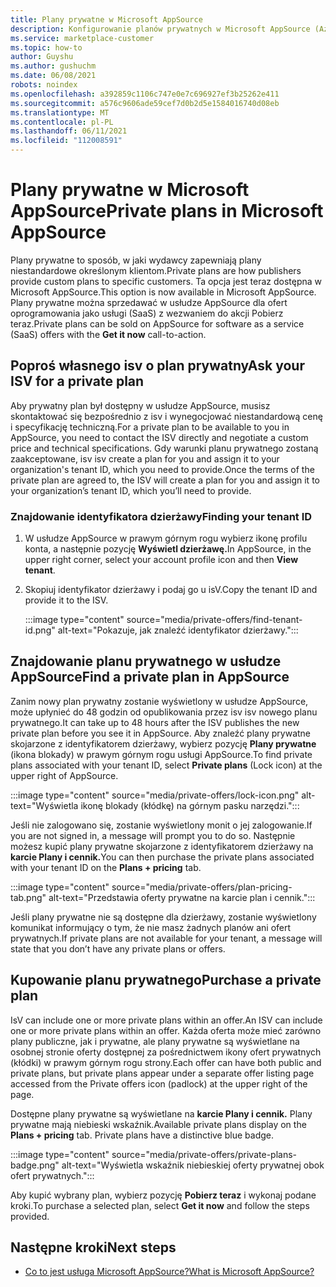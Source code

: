 ```yaml
---
title: Plany prywatne w Microsoft AppSource
description: Konfigurowanie planów prywatnych w Microsoft AppSource (Azure Marketplace).
ms.service: marketplace-customer
ms.topic: how-to
author: Guyshu
ms.author: gushuchm
ms.date: 06/08/2021
robots: noindex
ms.openlocfilehash: a392859c1106c747e0e7c696927ef3b25262e411
ms.sourcegitcommit: a576c9606ade59cef7d0b2d5e1584016740d08eb
ms.translationtype: MT
ms.contentlocale: pl-PL
ms.lasthandoff: 06/11/2021
ms.locfileid: "112008591"
---
```

# <a name="private-plans-in-microsoft-appsource"></a><span data-ttu-id="ae321-103">Plany prywatne w Microsoft AppSource</span><span class="sxs-lookup"><span data-stu-id="ae321-103">Private plans in Microsoft AppSource</span></span>

<span data-ttu-id="ae321-104">Plany prywatne to sposób, w jaki wydawcy zapewniają plany niestandardowe określonym klientom.</span><span class="sxs-lookup"><span data-stu-id="ae321-104">Private plans are how publishers provide custom plans to specific customers.</span></span> <span data-ttu-id="ae321-105">Ta opcja jest teraz dostępna w Microsoft AppSource.</span><span class="sxs-lookup"><span data-stu-id="ae321-105">This option is now available in Microsoft AppSource.</span></span> <span data-ttu-id="ae321-106">Plany prywatne można sprzedawać w usłudze AppSource dla ofert  oprogramowania jako usługi (SaaS) z wezwaniem do akcji Pobierz teraz.</span><span class="sxs-lookup"><span data-stu-id="ae321-106">Private plans can be sold on AppSource for software as a service (SaaS) offers with the **Get it now** call-to-action.</span></span>

## <a name="ask-your-isv-for-a-private-plan"></a><span data-ttu-id="ae321-107">Poproś własnego isv o plan prywatny</span><span class="sxs-lookup"><span data-stu-id="ae321-107">Ask your ISV for a private plan</span></span>

<span data-ttu-id="ae321-108">Aby prywatny plan był dostępny w usłudze AppSource, musisz skontaktować się bezpośrednio z isv i wynegocjować niestandardową cenę i specyfikację techniczną.</span><span class="sxs-lookup"><span data-stu-id="ae321-108">For a private plan to be available to you in AppSource, you need to contact the ISV directly and negotiate a custom price and technical specifications.</span></span> <span data-ttu-id="ae321-109">Gdy warunki planu prywatnego zostaną zaakceptowane, isv isv create a plan for you and assign it to your organization's tenant ID, which you need to provide.</span><span class="sxs-lookup"><span data-stu-id="ae321-109">Once the terms of the private plan are agreed to, the ISV will create a plan for you and assign it to your organization’s tenant ID, which you’ll need to provide.</span></span>

### <a name="finding-your-tenant-id"></a><span data-ttu-id="ae321-110">Znajdowanie identyfikatora dzierżawy</span><span class="sxs-lookup"><span data-stu-id="ae321-110">Finding your tenant ID</span></span>

1. <span data-ttu-id="ae321-111">W usłudze AppSource w prawym górnym rogu wybierz ikonę profilu konta, a następnie pozycję **Wyświetl dzierżawę.**</span><span class="sxs-lookup"><span data-stu-id="ae321-111">In AppSource, in the upper right corner, select your account profile icon and then **View tenant**.</span></span>
2. <span data-ttu-id="ae321-112">Skopiuj identyfikator dzierżawy i podaj go u isV.</span><span class="sxs-lookup"><span data-stu-id="ae321-112">Copy the tenant ID and provide it to the ISV.</span></span>

    :::image type="content" source="media/private-offers/find-tenant-id.png" alt-text="Pokazuje, jak znaleźć identyfikator dzierżawy.":::

## <a name="find-a-private-plan-in-appsource"></a><span data-ttu-id="ae321-114">Znajdowanie planu prywatnego w usłudze AppSource</span><span class="sxs-lookup"><span data-stu-id="ae321-114">Find a private plan in AppSource</span></span>

<span data-ttu-id="ae321-115">Zanim nowy plan prywatny zostanie wyświetlony w usłudze AppSource, może upłynieć do 48 godzin od opublikowania przez isv isv nowego planu prywatnego.</span><span class="sxs-lookup"><span data-stu-id="ae321-115">It can take up to 48 hours after the ISV publishes the new private plan before you see it in AppSource.</span></span> <span data-ttu-id="ae321-116">Aby znaleźć plany prywatne skojarzone z identyfikatorem dzierżawy, wybierz pozycję **Plany prywatne** (ikona blokady) w prawym górnym rogu usługi AppSource.</span><span class="sxs-lookup"><span data-stu-id="ae321-116">To find private plans associated with your tenant ID, select **Private plans** (Lock icon) at the upper right of AppSource.</span></span>

:::image type="content" source="media/private-offers/lock-icon.png" alt-text="Wyświetla ikonę blokady (kłódkę) na górnym pasku narzędzi.":::

<span data-ttu-id="ae321-118">Jeśli nie zalogowano się, zostanie wyświetlony monit o jej zalogowanie.</span><span class="sxs-lookup"><span data-stu-id="ae321-118">If you are not signed in, a message will prompt you to do so.</span></span> <span data-ttu-id="ae321-119">Następnie możesz kupić plany prywatne skojarzone z identyfikatorem dzierżawy na **karcie Plany i cennik.**</span><span class="sxs-lookup"><span data-stu-id="ae321-119">You can then purchase the private plans associated with your tenant ID on the **Plans + pricing** tab.</span></span>

:::image type="content" source="media/private-offers/plan-pricing-tab.png" alt-text="Przedstawia oferty prywatne na karcie plan i cennik.":::

<span data-ttu-id="ae321-121">Jeśli plany prywatne nie są dostępne dla dzierżawy, zostanie wyświetlony komunikat informujący o tym, że nie masz żadnych planów ani ofert prywatnych.</span><span class="sxs-lookup"><span data-stu-id="ae321-121">If private plans are not available for your tenant, a message will state that you don’t have any private plans or offers.</span></span>

## <a name="purchase-a-private-plan"></a><span data-ttu-id="ae321-122">Kupowanie planu prywatnego</span><span class="sxs-lookup"><span data-stu-id="ae321-122">Purchase a private plan</span></span>

<span data-ttu-id="ae321-123">IsV can include one or more private plans within an offer.</span><span class="sxs-lookup"><span data-stu-id="ae321-123">An ISV can include one or more private plans within an offer.</span></span> <span data-ttu-id="ae321-124">Każda oferta może mieć zarówno plany publiczne, jak i prywatne, ale plany prywatne są wyświetlane na osobnej stronie oferty dostępnej za pośrednictwem ikony ofert prywatnych (kłódki) w prawym górnym rogu strony.</span><span class="sxs-lookup"><span data-stu-id="ae321-124">Each offer can have both public and private plans, but private plans appear under a separate offer listing page accessed from the Private offers icon (padlock) at the upper right of the page.</span></span>

<span data-ttu-id="ae321-125">Dostępne plany prywatne są wyświetlane na **karcie Plany i cennik.** Plany prywatne mają niebieski wskaźnik.</span><span class="sxs-lookup"><span data-stu-id="ae321-125">Available private plans display on the **Plans + pricing** tab. Private plans have a distinctive blue badge.</span></span>

:::image type="content" source="media/private-offers/private-plans-badge.png" alt-text="Wyświetla wskaźnik niebieskiej oferty prywatnej obok ofert prywatnych.":::

<span data-ttu-id="ae321-127">Aby kupić wybrany plan, wybierz pozycję **Pobierz teraz** i wykonaj podane kroki.</span><span class="sxs-lookup"><span data-stu-id="ae321-127">To purchase a selected plan, select **Get it now** and follow the steps provided.</span></span>

## <a name="next-steps"></a><span data-ttu-id="ae321-128">Następne kroki</span><span class="sxs-lookup"><span data-stu-id="ae321-128">Next steps</span></span>

- [<span data-ttu-id="ae321-129">Co to jest usługa Microsoft AppSource?</span><span class="sxs-lookup"><span data-stu-id="ae321-129">What is Microsoft AppSource?</span></span>](appsource-overview.md)

